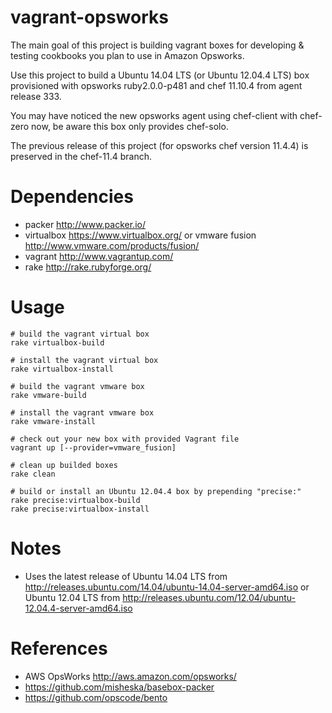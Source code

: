 # vagrant-opsworks

The main goal of this project is building vagrant boxes for developing & testing cookbooks you plan to use in Amazon Opsworks.

Use this project to build a Ubuntu 14.04 LTS (or Ubuntu 12.04.4 LTS) box provisioned with opsworks ruby2.0.0-p481 and chef 11.10.4 from agent release 333.

You may have noticed the new opsworks agent using chef-client with chef-zero now, be aware this box only provides chef-solo.

The previous release of this project (for opsworks chef version 11.4.4) is preserved in the chef-11.4 branch.

# Dependencies

* packer http://www.packer.io/
* virtualbox https://www.virtualbox.org/ or vmware fusion http://www.vmware.com/products/fusion/
* vagrant http://www.vagrantup.com/
* rake http://rake.rubyforge.org/

# Usage

    # build the vagrant virtual box
    rake virtualbox-build

    # install the vagrant virtual box
    rake virtualbox-install

    # build the vagrant vmware box
    rake vmware-build

    # install the vagrant vmware box
    rake vmware-install

    # check out your new box with provided Vagrant file
    vagrant up [--provider=vmware_fusion]

    # clean up builded boxes
    rake clean

    # build or install an Ubuntu 12.04.4 box by prepending "precise:"
    rake precise:virtualbox-build
    rake precise:virtualbox-install

# Notes

* Uses the latest release of Ubuntu 14.04 LTS from http://releases.ubuntu.com/14.04/ubuntu-14.04-server-amd64.iso or Ubuntu 12.04 LTS from http://releases.ubuntu.com/12.04/ubuntu-12.04.4-server-amd64.iso

# References
* AWS OpsWorks http://aws.amazon.com/opsworks/
* https://github.com/misheska/basebox-packer
* https://github.com/opscode/bento

